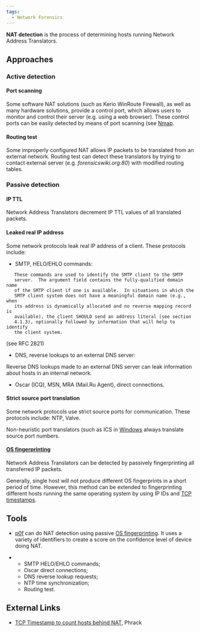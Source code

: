 ```yaml
---
tags:
  - Network Forensics
---
```

**NAT detection** is the process of determining hosts running Network Address
Translators.

## Approaches

### Active detection

#### Port scanning

Some software NAT solutions (such as Kerio WinRoute Firewall), as well as many
hardware solutions, provide a control port, which allows users to monitor and
control their server (e.g. using a web browser). These control ports can be
easily detected by means of port scanning (see [Nmap](nmap.md).

#### Routing test

Some improperly configured NAT allows IP packets to be translated from an
external network. Routing test can detect these translators by trying to
contact external server (e.g.  *forensicswiki.org:80*) with modified routing
tables.

### Passive detection

#### IP TTL

Network Address Translators decrement IP TTL values of all translated packets.

#### Leaked real IP address

Some network protocols leak real IP address of a client. These protocols
include:

- SMTP, HELO/EHLO commands:

<!-- -->

       These commands are used to identify the SMTP client to the SMTP
       server.  The argument field contains the fully-qualified domain name
       of the SMTP client if one is available.  In situations in which the
       SMTP client system does not have a meaningful domain name (e.g., when
       its address is dynamically allocated and no reverse mapping record is
       available), the client SHOULD send an address literal (see section
       4.1.3), optionally followed by information that will help to identify
       the client system.

(see RFC 2821)

- DNS, reverse lookups to an external DNS server:

Reverse DNS lookups made to an external DNS server can leak information
about hosts in an internal network.

- Oscar (ICQ), MSN, MRA (Mail.Ru Agent), direct connections.

#### Strict source port translation

Some network protocols use strict source ports for communication. These
protocols include: NTP, Valve.

Non-heuristic port translators (such as ICS in
[Windows](windows.md) always translate source port numbers.

#### [OS fingerprinting](os_fingerprinting.md)

Network Address Translators can be detected by passively fingerprinting all
transferred IP packets.

Generally, single host will not produce different OS fingerprints in a short
period of time. However, this method can be extended to fingerprinting
different hosts running the same operating system by using IP IDs and
[TCP timestamps](tcp_timestamps.md).

## Tools

- [p0f](https://lcamtuf.coredump.cx/p0f3/) can do NAT detection using
  passive [OS fingerprinting](os_fingerprinting.md). It uses a
  variety of identifiers to create a score on the confidence level of
  device doing NAT.

<!-- -->

- - SMTP HELO/EHLO commands;
  - Oscar direct connections;
  - DNS reverse lookup requests;
  - NTP time synchronization;
  - Routing test.

## External Links

* [TCP Timestamp to count hosts behind NAT](http://phrack.org/issues/63/3.html#article),
  Phrack
